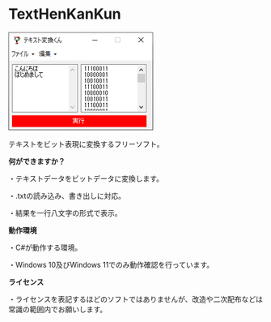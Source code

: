 # TextHenKanKun

![image](./image.png)

テキストをビット表現に変換するフリーソフト。

**何ができますか？**

・テキストデータをビットデータに変換します。

・.txtの読み込み、書き出しに対応。

・結果を一行八文字の形式で表示。

**動作環境**

・C#が動作する環境。

・Windows 10及びWindows 11でのみ動作確認を行っています。

**ライセンス**

・ライセンスを表記するほどのソフトではありませんが、改造や二次配布などは常識の範囲内でお願いします。
